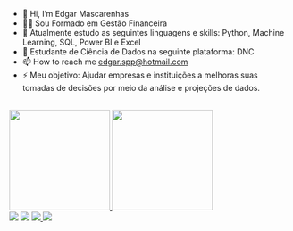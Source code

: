 - 👋 Hi, I’m Edgar Mascarenhas
- 🧑‍🎓 Sou Formado em Gestão Financeira
- 🌱 Atualmente estudo as seguintes linguagens e skills: Python, Machine Learning, SQL, Power BI e Excel
- 💬 Estudante de Ciência de Dados na seguinte plataforma: DNC
- 📫 How to reach me edgar.spp@hotmail.com
- ⚡ Meu objetivo: Ajudar empresas e instituições a melhoras suas tomadas de decisões por meio da análise e projeções de dados.

<div style="display: inline_block"><br>
  <a href="https://github.com/Edgarmascarenhas-mtz">
<img height="180em" src="https://github-readme-stats.vercel.app/api?username=Edgarmascarenhas-mtz&show_icons=true&theme=dark" />
<img height="180em" src="https://github-readme-stats.vercel.app/api/top-langs/?username=edgarmascarenhas&layout=compact&langs_count=16&theme=dark" />
<div> 
  <a href="https://instagram.com/edgar_mascarenhas" target="_blank"><img src="https://img.shields.io/badge/-Instagram-%23E4405F?style=for-the-badge&logo=instagram&logoColor=white" target="_blank"></a>
  <a href="https://www.linkedin.com/in/mascarenhasedgar" target="_blank">
  <a href = "mailto:edgar.spp@hotmail.com"><img src="https://img.shields.io/badge/-Gmail-%23333?style=for-the-badge&logo=gmail&logoColor=white" target="_blank"></a>
  <a href="https://www.linkedin.com/in/mascarenhasedgar" target="_blank">
<img src="https://img.shields.io/badge/-LinkedIn-%230077B5?style=for-the-badge&logo=linkedin&logoColor=white" />
<a href="https://wa.me/5511954454440" target="_blank">
<img src="https://img.shields.io/badge/WhatsApp-25D366?style=for-the-badge&logo=whatsapp&logoColor=white" />
  
  </div>
